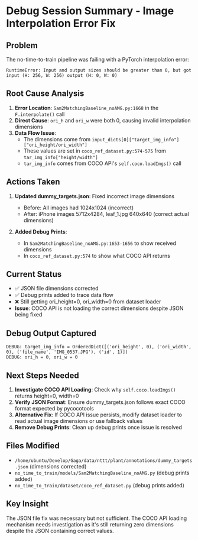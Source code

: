 # Debug Session Summary - Image Interpolation Error Fix

## Problem
The no-time-to-train pipeline was failing with a PyTorch interpolation error:
```
RuntimeError: Input and output sizes should be greater than 0, but got input (H: 256, W: 256) output (H: 0, W: 0)
```

## Root Cause Analysis
1. **Error Location**: `Sam2MatchingBaseline_noAMG.py:1668` in the `F.interpolate()` call
2. **Direct Cause**: `ori_h` and `ori_w` were both 0, causing invalid interpolation dimensions
3. **Data Flow Issue**: 
   - The dimensions come from `input_dicts[0]["target_img_info"]["ori_height/ori_width"]`
   - These values are set in `coco_ref_dataset.py:574-575` from `tar_img_info["height/width"]`
   - `tar_img_info` comes from COCO API's `self.coco.loadImgs()` call

## Actions Taken
1. **Updated dummy_targets.json**: Fixed incorrect image dimensions
   - Before: All images had 1024x1024 (incorrect)
   - After: iPhone images 5712x4284, leaf_1.jpg 640x640 (correct actual dimensions)

2. **Added Debug Prints**: 
   - In `Sam2MatchingBaseline_noAMG.py:1653-1656` to show received dimensions
   - In `coco_ref_dataset.py:574` to show what COCO API returns

## Current Status
- ✅ JSON file dimensions corrected
- ✅ Debug prints added to trace data flow  
- ❌ Still getting ori_height=0, ori_width=0 from dataset loader
- **Issue**: COCO API is not loading the correct dimensions despite JSON being fixed

## Debug Output Captured
```
DEBUG: target_img_info = OrderedDict([('ori_height', 0), ('ori_width', 0), ('file_name', 'IMG_0537.JPG'), ('id', 1)])
DEBUG: ori_h = 0, ori_w = 0
```

## Next Steps Needed
1. **Investigate COCO API Loading**: Check why `self.coco.loadImgs()` returns height=0, width=0
2. **Verify JSON Format**: Ensure dummy_targets.json follows exact COCO format expected by pycocotools
3. **Alternative Fix**: If COCO API issue persists, modify dataset loader to read actual image dimensions or use fallback values
4. **Remove Debug Prints**: Clean up debug prints once issue is resolved

## Files Modified
- `/home/ubuntu/Develop/Gaga/data/nttt/plant/annotations/dummy_targets.json` (dimensions corrected)
- `no_time_to_train/models/Sam2MatchingBaseline_noAMG.py` (debug prints added)
- `no_time_to_train/dataset/coco_ref_dataset.py` (debug prints added)

## Key Insight
The JSON file fix was necessary but not sufficient. The COCO API loading mechanism needs investigation as it's still returning zero dimensions despite the JSON containing correct values.